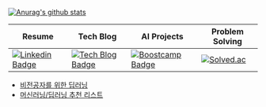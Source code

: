 
[![Anurag's github stats](https://github-readme-stats.vercel.app/api?username=philgineer&hide=issues&show_icons=true&theme=dracula)](https://github.com/anuraghazra/github-readme-stats)

|Resume|Tech Blog|AI Projects|Problem Solving|
|---|---|---|---|
|[![Linkedin Badge](https://img.shields.io/badge/-LinkedIn-blue?style=flat&logo=Linkedin&logoColor=white&link=https://www.linkedin.com/in/philgineer/)](https://www.linkedin.com/in/philgineer/)|[![Tech Blog Badge](http://img.shields.io/badge/국문과공대생-51a9fe?style=flat&logo=blogger&logoColor=white&link=https://philgineer.com/)](https://philgineer.com/)|[![Boostcamp Badge](https://img.shields.io/badge/Boostcamp-238636?style=flat&logo=gitbook&logoColor=white&link=https://philgineer.github.io/)](https://philgineer.github.io/)|[![Solved.ac](http://mazassumnida.wtf/api/mini/generate_badge?boj=yunjh0420)](https://solved.ac/yunjh0420)|

- [비전공자를 위한 딥러닝](https://www.philgineer.com/p/blog-page.html)
- [머신러닝/딥러닝 추천 리스트](https://www.philgineer.com/2020/10/awesome-machine-learning.html)
